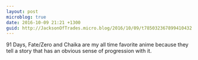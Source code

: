 ```yaml
---
layout: post
microblog: true
date: 2016-10-09 21:21 +1300
guid: http://JacksonOfTrades.micro.blog/2016/10/09/t785032367899410432.html
---
```

91 Days, Fate/Zero and Chaika are my all time favorite anime because they tell a story that has an obvious sense of progression with it.
